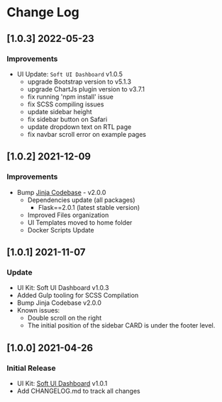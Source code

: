 # Change Log

## [1.0.3] 2022-05-23
### Improvements

- UI Update: `Soft UI Dashboard` v1.0.5
  - upgrade Bootstrap version to v5.1.3
  - upgrade ChartJs plugin version to v3.7.1
  - fix running 'npm install' issue
  - fix SCSS compiling issues
  - update sidebar height
  - fix sidebar button on Safari
  - update dropdown text on RTL page
  - fix navbar scroll error on example pages

## [1.0.2] 2021-12-09
### Improvements

- Bump [Jinja Codebase](https://github.com/app-generator/boilerplate-code-jinja) - v2.0.0
  - Dependencies update (all packages)
    - Flask==2.0.1 (latest stable version)
  - Improved Files organization
  - UI Templates moved to home folder
  - Docker Scripts Update

## [1.0.1] 2021-11-07
### Update

- UI Kit: Soft UI Dashboard v1.0.3
- Added Gulp tooling for SCSS Compilation
- Bump Jinja Codebase v2.0.0
- Known issues:
  - Double scroll on the right
  - The initial position of the sidebar CARD is under the footer level.  

## [1.0.0] 2021-04-26
### Initial Release

- UI Kit: [Soft UI Dashboard](https://github.com/creativetimofficial/soft-ui-dashboard) v1.0.1
- Add CHANGELOG.md to track all changes
